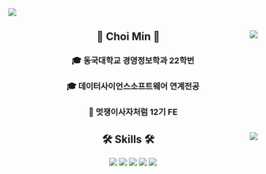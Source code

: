 <img src="https://capsule-render.vercel.app/api?type=waving&color=0:FFC0CB,50:ADD8E6,100:DDA0DD&height=167&section=header" />



</div>

<div align="center">
  
  <img align="right" src="https://github-readme-stats.vercel.app/api?username=Minn-Choi&show_icons=true&theme=dracula"/>
  
## 👋 Choi Min 👋 
  

  ### 🎓 동국대학교 경영정보학과 22학번
  ### 🎓 데이터사이언스소프트웨어 연계전공

  ### 🦁 멋쟁이사자처럼 12기 FE
 
 
</div>


<div align="center">
  
  <img align="right" src="https://github-readme-stats.vercel.app/api/top-langs/?username=ParkSuhhyun&layout=compact&hide=javascript,css,scss&theme=dracula&langs_count=10"/>
  
  ## 🛠 Skills 🛠
 
<img src="https://img.shields.io/badge/Python-3776AB?style=flat-square&logo=Python&logoColor=white"/>
<img src="https://img.shields.io/badge/HTML-E34F26?style=flat-square&logo=HTML5&logoColor=white"/>
<img src="https://img.shields.io/badge/css-1572B6?style=flat-square&logo=css3&logoColor=white"> 
<img src="https://img.shields.io/badge/javascript-F7DF1E?style=flat-square&logo=javascript&logoColor=black"> 
<img src="https://img.shields.io/badge/react-61DAFB?style=flat-square&logo=React&logoColor=white">
  
  <br>
 
</div>
